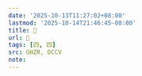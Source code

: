 ```yaml
---
date: '2025-10-13T11:27:02+08:00'
lastmod: '2025-10-14T21:46:45-08:00'
title: 󰕈
url: 󰕈
tags: [四, 四]
src: GHZR, DCCV
note:
---
```

